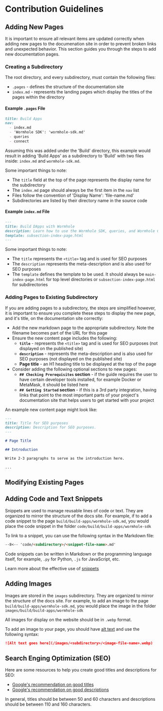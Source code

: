 # Contribution Guidelines

## Adding New Pages

It is important to ensure all relevant items are updated correctly when adding new pages to the documenation site in order to prevent broken links and unexpected behavior. This section guides you through the steps to add new documentation pages.

### Creating a Subdirectory

The root directory, and every subdirectory, must contain the following files:

- `.pages` - defines the structure of the documentation site
- `index.md` - represents the landing pages which display the titles of the pages within the directory

#### Example `.pages` File

```markdown
title: Build Apps
nav: 
  - index.md
  - 'Wormhole SDK': 'wormhole-sdk.md'
  - queries
  - connect
```

Assuming this was added under the 'Build' directory, this example would result in adding 'Build Apps' as a subdirectory to 'Build' with two files inside: `index.md` and `wormhole-sdk.md`. 

Some important things to note:

- The `title` field at the top of the page represents the display name for the subdirectory
- The `index.md` page should always be the first item in the `nav` list
- Files follow the convention of 'Display Name': 'file-name.md'
- Subdirectories are listed by their directory name in the source code

#### Example `index.md` File

```markdown
---
title: Build DApps with Wormhole
description: Learn how to use the Wormhole SDK, queries, and Wormhole Connect to build DApps with seamless cross-chain message transfer capabilities.
template: subsection-index-page.html
---
```

Some important things to note:

- The `title` represents the `<title>` tag and is used for SEO purposes
- The `description` represents the meta-description and is also used for SEO purposes
- The `template` defines the template to be used. It should always be `main-index-page.html` for top level directories or `subsection-index-page.html` for subdirectories

### Adding Pages to Existing Subdirectory

If you are adding pages to a subdirectory, the steps are simplified however, it is important to ensure you complete these steps to display the new page, and it's title, on the documentation site correctly:

- Add the new markdown page to the appropriate subdirectory. Note the filename becomes part of the URL for this page
- Ensure the new content page includes the following:
    - **`title`** - represents the `<title>` tag and is used for SEO purposes (not displayed on the published site)
    - **`description`** - represents the meta-description and is also used for SEO purposes (not displayed on the published site)
    - **Page title** - an H1 heading title to be displayed at the top of the page 
- Consider adding the following optional sections to new pages:
    - **`## Checking Prerequisites` section** - if the guide requires the user to have certain developer tools installed, for example Docker or MetaMask, it should be listed here
    - **`## Getting Started` section** - if this is a 3rd party integration, having links that point to the most important parts of your project's documentation site that helps users to get started with your project

An example new content page might look like:

```md
---
title: Title for SEO purposes
description: Description for SEO purposes.
---

# Page Title

## Introduction

Write 2-3 paragraphs to serve as the introduction here.

...
```

## Modifying Existing Pages

## Adding Code and Text Snippets

Snippets are used to manage reusable lines of code or text. They are organized to mirror the structure of the docs site. For example, if to add a code snippet to the page `build/build-apps/wormhole-sdk.md`, you would place the code snippet in the folder `code/build/build-apps/wormhole-sdk`

To link to a snippet, you can use the following syntax in the Markdown file:

```markdown
--8<-- 'code/<subdirectory>/<snippet-file-name>.md'
```

Code snippets can be written in Markdown or the programming language itself, for example, `.py` for Python, `.js` for JavaScript, etc.

Learn more about the effective use of [snippets](https://facelessuser.github.io/pymdown-extensions/extensions/snippets/)

## Adding Images

Images are stored in the `images` subdirectory. They are organized to mirror the structure of the docs site. For example, to add an image to the page `build/build-apps/wormhole-sdk.md`, you would place the image in the folder `images/build/build-apps/wormhole-sdk`

All images for display on the website should be in `.webp` format.

To add an image to your page, you should have [alt text](https://developers.google.com/style/images#alt-text) and use the following syntax:

```markdown
![Alt text goes here](/images/<subdirectory>/<image-file-name>.webp)
```

## Search Enging Optimization (SEO)

Here are some resources to help you create good titles and descriptions for SEO:

- [Google's recommendation on good titles](https://developers.google.com/search/docs/advanced/appearance/title-link?hl=en)
- [Google's recommendation on good descriptions](https://developers.google.com/search/docs/advanced/appearance/snippet?hl=en)

In general, titles should be between 50 and 60 characters and descriptions should be between 110 and 160 characters.
